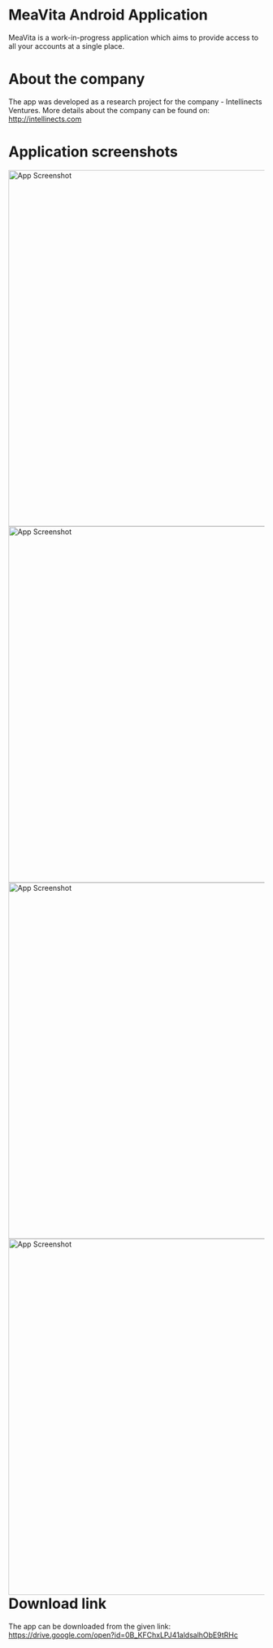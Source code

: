# MeaVita Android Application
MeaVita is a work-in-progress application which aims to provide access to all your accounts at a single place.

# About the company
The app was developed as a research project for the company - Intellinects Ventures. More details about the company can be found on: http://intellinects.com

# Application screenshots

<img src = "http://i.imgur.com/gEGPbaK.png" title="App Screenshot" align="left" height="700">
<img src = "http://i.imgur.com/ApPWKjg.png" title="App Screenshot" align="right" height="700">
<br>
<img src = "http://i.imgur.com/fePfSUv.png" title="App Screenshot" align="left" height="700">
<img src = "http://i.imgur.com/yaYzyri.png" title="App Screenshot" align="right" height="700">
<br><br>

# Download link
The app can be downloaded from the given link: https://drive.google.com/open?id=0B_KFChxLPJ41aldsalhObE9tRHc
